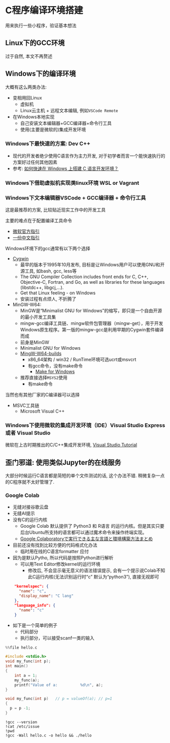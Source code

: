 # C程序编译环境搭建

用来执行一些小程序，验证基本想法

## Linux下的GCC环境

过于自然, 本文不再赘述

## Windows下的编译环境

大概有这么两类办法: 

- 变相用回Linux
  - 虚拟机
  - Linux云主机 + 远程文本编辑, 例如`VSCode Remote`
- 在Windows本地实现
  - 自己安装文本编辑器+GCC编译器+命令行工具
  - 使用(主要是微软的)集成开发环境

### Windows下最快速的方案: Dev C++

- 现代的开发者绝少使用C语言作为主力开发, 对于初学者而言一个能快速执行的方案好过任何其他因素
- 参考: [如何快速在 Windows 上搭建 C 语言开发环境？](https://www.zhihu.com/question/3362698520)

### Windows下借助虚拟机实现类linux环境 WSL or Vagrant

### Windows下文本编辑器VSCode + GCC编译器 + 命令行工具

这是最推荐的方案, 比较贴近现实工作中的开发工具

主要的难点在于配置编译工具命令

- [微软官方指引](https://code.visualstudio.com/docs/languages/cpp)
- [一份中文指引](https://cloud.tencent.com/developer/article/1803522)

Windows环境下的gcc通常有以下两个选择

- [Cygwin](https://cygwin.com/install.html)
  - 最早的版本于1995年10月发布, 目标是让Windows用户可以使用GNU和开源工具, 如bash, gcc, less等
  - The GNU Compiler Collection includes front ends for C, C++, Objective-C, Fortran, and Go, as well as libraries for these languages (libstdc++, libgcj,...).
  - Get that Linux feeling - on Windows
  - 安装过程有点烦人, 不折腾了
- MinGW-W64:
  - MinGW是“Minimalist GNU for Windows”的缩写，即只是一个自由开源的最小开发工具集
  - mingw-gcc编译工具链、mingw软件包管理器（mingw-get），用于开发Windows原生程序。第一版的mingw-gcc是利用早期的Cygwin套件编译而成
  - 前身是MinGW
  - Minimalist GNU for Windows
  - [MingW-W64-builds](https://github.com/niXman/mingw-builds-binaries/releases)
    - x86_64架构 / win32 / RunTime环境可选ucrt或msvcrt
    - 有gcc命令，没有make命令
      - [Make for Windows](https://gnuwin32.sourceforge.net/packages/make.htm)
  - 推荐直接选择`MSYS2`使用
    - 有make命令

当然也有其他厂家的C编译器可以选择

- MSVC工具链
  - Microsoft Visual C++

### Windows下使用微软的集成开发环境（IDE）Visual Studio Express 或者 Visual Studio

微软在上古时期推出的C/C++集成开发环境, [Visual Studio Tutorial](https://cs-people.bu.edu/deht/CS585/VSTutorial/)
  
## 歪门邪道: 使用类似Jupyter的在线服务

大部分时候运行C语言都是简短的单个文件测试的话, 这个办法不错. 稍微复杂一点的C程序就不太好管理了.

### Google Colab

- 无缝对接谷歌云盘
- 无缝AI提示
- 没有C的运行内核
  - Google Colab 默认提供了 Python3 和 R语言 的运行内核。但是其实只要后台Ubuntu所支持的语言都可以通过魔术命令来操作终端实现。
  - [Google Colaboratoryで実行できる主な言語と環境構築方法まとめ](https://qiita.com/u-10bei/items/38d6f0e4bfdc40efce3a#%E7%AC%AC%EF%BC%93%E4%BD%8Djava)
- 目前还没有找到比较方便的代码格式化办法
  - 临时用在线的C语言formatter 应付
- 因为是默认Pytho, 所以代码是按照Python进行解析
  - 可以用Text Editor修改kernel的运行环境
    - 修改后, 不会显示毫无意义的语法错误提示, 会有一个提示说Colab不知此C运行内核(无法识别运行时“c” 默认为“python3”), 直接无视即可

```json
    "kernelspec": {
      "name": "c",
      "display_name": "C lang"
    },
    "language_info": {
      "name": "c"
    }
```

- 如下是一个简单的例子
  - 代码部分
  - 执行部分，可以接受scanf一类的输入

```C
%%file hello.c

#include <stdio.h>
void my_func(int p);
int main()
{
    int a = 1;
    my_func(a);
    printf("Value of a:          %d\n", a);
}

void my_func(int p)   // p = valueOf(a); // p=1
{
  p = p -1;
}
```

```shell
!gcc --version
!cat /etc/issue
!pwd
!gcc -Wall hello.c -o hello && ./hello
```
